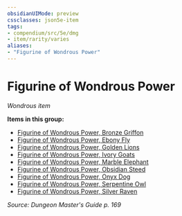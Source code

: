 ```yaml
---
obsidianUIMode: preview
cssclasses: json5e-item
tags:
- compendium/src/5e/dmg
- item/rarity/varies
aliases: 
- "Figurine of Wondrous Power"
---
```

# Figurine of Wondrous Power
*Wondrous item*  


**Items in this group:**

- [Figurine of Wondrous Power, Bronze Griffon](Mechanics/items/figurine-of-wondrous-power-bronze-griffon.md)
- [Figurine of Wondrous Power, Ebony Fly](Mechanics/items/figurine-of-wondrous-power-ebony-fly.md)
- [Figurine of Wondrous Power, Golden Lions](Mechanics/items/figurine-of-wondrous-power-golden-lions.md)
- [Figurine of Wondrous Power, Ivory Goats](Mechanics/items/figurine-of-wondrous-power-ivory-goats.md)
- [Figurine of Wondrous Power, Marble Elephant](Mechanics/items/figurine-of-wondrous-power-marble-elephant.md)
- [Figurine of Wondrous Power, Obsidian Steed](Mechanics/items/figurine-of-wondrous-power-obsidian-steed.md)
- [Figurine of Wondrous Power, Onyx Dog](Mechanics/items/figurine-of-wondrous-power-onyx-dog.md)
- [Figurine of Wondrous Power, Serpentine Owl](Mechanics/items/figurine-of-wondrous-power-serpentine-owl.md)
- [Figurine of Wondrous Power, Silver Raven](Mechanics/items/figurine-of-wondrous-power-silver-raven.md)

*Source: Dungeon Master's Guide p. 169*